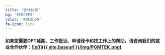 ```yaml
---
title: "合作伙伴"
bg: '#CDCEF5'
color: '#0C0D69'
fa-icon: link
---
```

#### 如果您需要OPT延期、工作签证、申请绿卡和找工作上的帮助，请咨询我们的就业合作伙伴：[![s0]({{ site.baseurl }}/img/PGMTEK.png)](http://pgmtek.com/)
